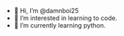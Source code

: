 - 👋 Hi, I’m @damnboi25
- 👀 I’m interested in learning to code.
- 🌱 I’m currently learning python.

<!---
damnboi25/damnboi25 is a ✨ special ✨ repository because its `README.md` (this file) appears on your GitHub profile.
You can click the Preview link to take a look at your changes.
--->
